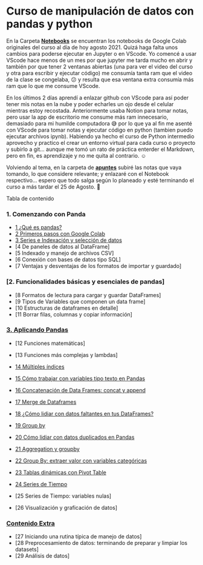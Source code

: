 # Curso de manipulación de datos con pandas y python

En la Carpeta **[Notebooks](Notebooks/)** se encuentran los notebooks de Google Colab originales del curso al día de hoy agosto 2021. Quizá haga falta unos cambios para poderse ejecutar en Jupyter o en VScode. Yo comencé a usar VScode hace menos de un mes por que jupyter me tarda mucho en abrir y también por que tener 2 ventanas abiertas (una para ver el video del curso y otra para escribir y ejecutar código) me consumía tanta ram que el video de la clase se congelaba, :confused: y resulta que esa ventana extra consumía más ram que lo que me consume VScode. 

En los últimos 2 días aprendí a enlazar github con VScode para así poder tener mis notas en la nube y poder echarles un ojo desde el celular mientras estoy recostada.  Anteriormente usaba Notion para tomar notas, pero usar la app de escritorio me consume más ram innecesario, demasiado para mi humilde computadora :sweat_smile: por lo que ya al fin me asenté con VScode para tomar notas y ejecutar código en python (tambien puedo ejecutar archivos ipynb). Habiendo ya hecho el curso de Python intermedio aprovecho y practico el crear un entorno virtual para cada curso o proyecto y subirlo a git... aunque me tomó un rato de práctica enterder el Markdown, pero en fin, es aprendizaje y no me quita al contrario. :relaxed:

Volviendo al tema, en la carpeta de **[apuntes](apuntes/)** subiré las notas que vaya tomando, lo que considere relevante; y enlazaré con el Notebook respectivo... espero que todo salga según lo planeado y esté terminando el curso a más tardar el 25 de Agosto. :pray:

 Tabla de contenido

### 1. Comenzando con Panda

- [1 ¿Qué es pandas?](apuntes/01_02_03_comenzando.md)
- [2 Primeros pasos con Google Colab](apuntes/01_02_03_comenzando.md#2--primeros-pasos-con-google-colab)
- [3 Series e Indexación y selección de datos](apuntes/01_02_03_comenzando.md#3--primeros-pasos-con-google-colab)
- [4 De paneles de datos al DataFrame]
- [5 Indexado y manejo de archivos CSV]
- [6 Conexión con bases de datos tipo SQL]
- [7 Ventajas y desventajas de los formatos de importar y guardado]


### [2. Funcionalidades básicas y esenciales de pandas]

- [8 Formatos de lectura para cargar y guardar DataFrames]
- [9 Tipos de Variables que componen un data frame]
- [10 Estructuras de dataframes en detalle]
- [11 Borrar filas, columnas y copiar información]


### [3. Aplicando Pandas](apuntes/3%20Aplicando%20pandas.md)

- [12 Funciones matemáticas]
- [13 Funciones más complejas y lambdas]

- [14 Múltiples índices](apuntes/3%20Aplicando%20pandas.md#14-Múltiples-índices)

- [15 Cómo trabajar con variables tipo texto en Pandas](apuntes/3%20Aplicando%20pandas.md#15-Cómo-trabajar-con-variables-tipo-texto-en-pandas)

- [16 Concatenación de Data Frames: concat y append](apuntes/3%20Aplicando%20pandas.md#16-concatenación-de-data-frames-concat-y-append)

- [17 Merge de Dataframes](apuntes/17_merge.md)

- [18  ¿Cómo lidiar con datos faltantes en tus DataFrames?](apuntes/18_datos_faltantes.md)
- [19  Group by](apuntes/19_group_by.md)
- [20  Cómo lidiar con datos duplicados en Pandas](apuntes/20_datos_duplicados.md)
- [21  Aggregation y groupby](apuntes/21_aggregation_group_by.md)
- [22  Group By: extraer valor con variables categóricas](apuntes/22_group_by.md)
- [23  Tablas dinámicas con Pivot Table](apuntes/23_tablas_dinamicas.md)
- [24  Series de Tiempo](apuntes/24_Series_tiempo.md)
- [25  Series de Tiempo: variables nulas]
- [26  Visualización y graficación de datos]


### [Contenido Extra](#)

- [27  Iniciando una rutina típica de manejo de datos]
- [28  Preprocesamiento de datos: terminando de preparar y limpiar los datasets]
- [29  Análisis de datos]
